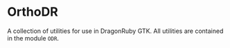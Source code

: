 # OrthoDR

A collection of utilities for use in DragonRuby GTK. All utilities are contained in the module `ODR`.
